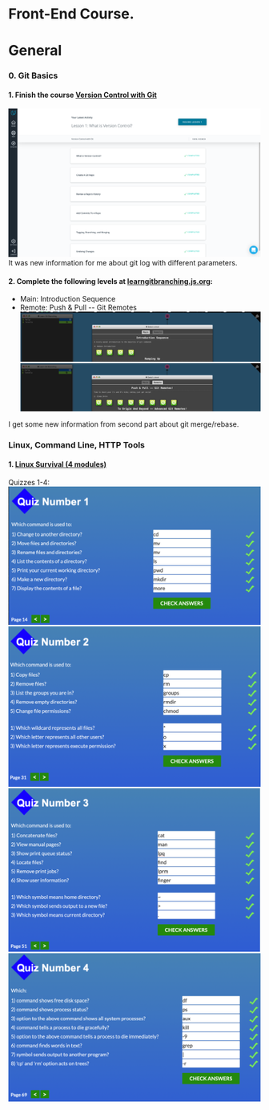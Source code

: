 # Front-End Course.

# General

### 0. Git Basics
#### 1. Finish the course [Version Control with Git](https://classroom.udacity.com/courses/ud123)  
![Screenshot](./assets/images/git_screenshot1.png)  
It was new information for me about git log with different parameters. 
#### 2. Complete the following levels at [learngitbranching.js.org](learngitbranching.js.org):
- Main: Introduction Sequence
- Remote: Push & Pull -- Git Remotes  
![Introduction Sequence Screenshot](./assets/images/git_screenshot2.png)  
![Push & Pull -- Git Remotes! Screenshot](./assets/images/git_screenshot3.png)  

I get some new information from second part about git merge/rebase.  
### Linux, Command Line, HTTP Tools
#### 1. [Linux Survival (4 modules)](https://linuxsurvival.com/linux-tutorial-introduction/)
Quizzes 1-4:
![Quiz 1](assets/images/task_linux_cli/linux1.png)
![Quiz 2](assets/images/task_linux_cli/linux2.png)
![Quiz 3](assets/images/task_linux_cli/linux3.png)
![Quiz 4](assets/images/task_linux_cli/linux4.png)
